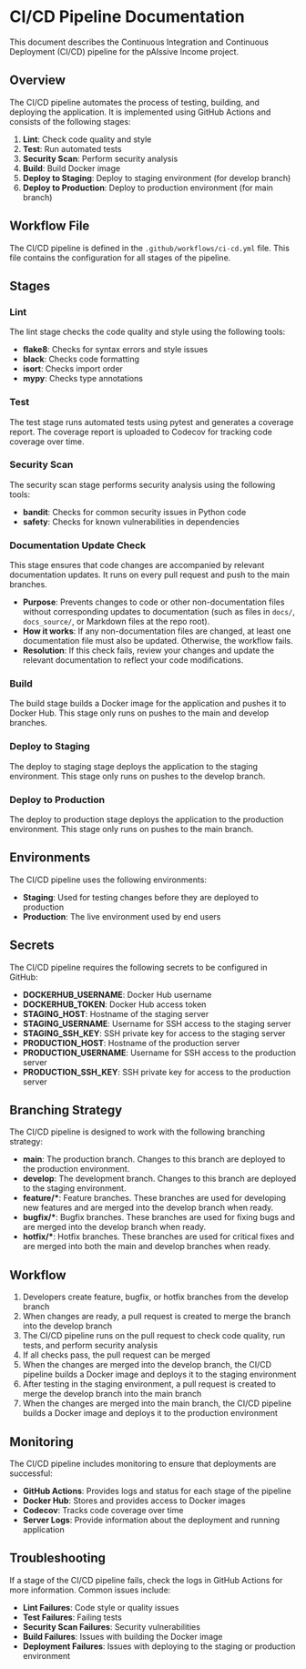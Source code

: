 # CI/CD Pipeline Documentation

This document describes the Continuous Integration and Continuous Deployment (CI/CD) pipeline for the pAIssive Income project.

## Overview

The CI/CD pipeline automates the process of testing, building, and deploying the application. It is implemented using GitHub Actions and consists of the following stages:

1. **Lint**: Check code quality and style
2. **Test**: Run automated tests
3. **Security Scan**: Perform security analysis
4. **Build**: Build Docker image
5. **Deploy to Staging**: Deploy to staging environment (for develop branch)
6. **Deploy to Production**: Deploy to production environment (for main branch)

## Workflow File

The CI/CD pipeline is defined in the `.github/workflows/ci-cd.yml` file. This file contains the configuration for all stages of the pipeline.

## Stages

### Lint

The lint stage checks the code quality and style using the following tools:

- **flake8**: Checks for syntax errors and style issues
- **black**: Checks code formatting
- **isort**: Checks import order
- **mypy**: Checks type annotations

### Test

The test stage runs automated tests using pytest and generates a coverage report. The coverage report is uploaded to Codecov for tracking code coverage over time.

### Security Scan

The security scan stage performs security analysis using the following tools:

- **bandit**: Checks for common security issues in Python code
- **safety**: Checks for known vulnerabilities in dependencies

### Documentation Update Check

This stage ensures that code changes are accompanied by relevant documentation updates. It runs on every pull request and push to the main branches.

- **Purpose**: Prevents changes to code or other non-documentation files without corresponding updates to documentation (such as files in `docs/`, `docs_source/`, or Markdown files at the repo root).
- **How it works**: If any non-documentation files are changed, at least one documentation file must also be updated. Otherwise, the workflow fails.
- **Resolution**: If this check fails, review your changes and update the relevant documentation to reflect your code modifications.

### Build

The build stage builds a Docker image for the application and pushes it to Docker Hub. This stage only runs on pushes to the main and develop branches.

### Deploy to Staging

The deploy to staging stage deploys the application to the staging environment. This stage only runs on pushes to the develop branch.

### Deploy to Production

The deploy to production stage deploys the application to the production environment. This stage only runs on pushes to the main branch.

## Environments

The CI/CD pipeline uses the following environments:

- **Staging**: Used for testing changes before they are deployed to production
- **Production**: The live environment used by end users

## Secrets

The CI/CD pipeline requires the following secrets to be configured in GitHub:

- **DOCKERHUB_USERNAME**: Docker Hub username
- **DOCKERHUB_TOKEN**: Docker Hub access token
- **STAGING_HOST**: Hostname of the staging server
- **STAGING_USERNAME**: Username for SSH access to the staging server
- **STAGING_SSH_KEY**: SSH private key for access to the staging server
- **PRODUCTION_HOST**: Hostname of the production server
- **PRODUCTION_USERNAME**: Username for SSH access to the production server
- **PRODUCTION_SSH_KEY**: SSH private key for access to the production server

## Branching Strategy

The CI/CD pipeline is designed to work with the following branching strategy:

- **main**: The production branch. Changes to this branch are deployed to the production environment.
- **develop**: The development branch. Changes to this branch are deployed to the staging environment.
- **feature/\***: Feature branches. These branches are used for developing new features and are merged into the develop branch when ready.
- **bugfix/\***: Bugfix branches. These branches are used for fixing bugs and are merged into the develop branch when ready.
- **hotfix/\***: Hotfix branches. These branches are used for critical fixes and are merged into both the main and develop branches when ready.

## Workflow

1. Developers create feature, bugfix, or hotfix branches from the develop branch
2. When changes are ready, a pull request is created to merge the branch into the develop branch
3. The CI/CD pipeline runs on the pull request to check code quality, run tests, and perform security analysis
4. If all checks pass, the pull request can be merged
5. When the changes are merged into the develop branch, the CI/CD pipeline builds a Docker image and deploys it to the staging environment
6. After testing in the staging environment, a pull request is created to merge the develop branch into the main branch
7. When the changes are merged into the main branch, the CI/CD pipeline builds a Docker image and deploys it to the production environment

## Monitoring

The CI/CD pipeline includes monitoring to ensure that deployments are successful:

- **GitHub Actions**: Provides logs and status for each stage of the pipeline
- **Docker Hub**: Stores and provides access to Docker images
- **Codecov**: Tracks code coverage over time
- **Server Logs**: Provide information about the deployment and running application

## Troubleshooting

If a stage of the CI/CD pipeline fails, check the logs in GitHub Actions for more information. Common issues include:

- **Lint Failures**: Code style or quality issues
- **Test Failures**: Failing tests
- **Security Scan Failures**: Security vulnerabilities
- **Build Failures**: Issues with building the Docker image
- **Deployment Failures**: Issues with deploying to the staging or production environment
